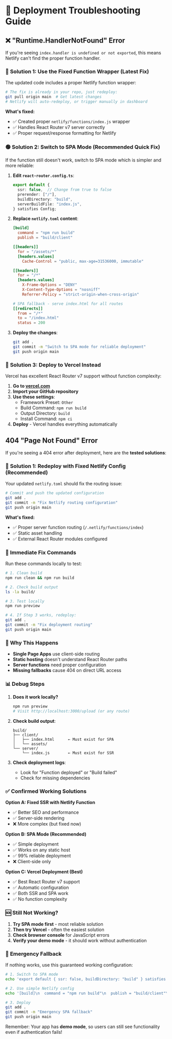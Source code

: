 # 🚨 Deployment Troubleshooting Guide

## ❌ "Runtime.HandlerNotFound" Error

If you're seeing `index.handler is undefined or not exported`, this means Netlify can't find the proper function handler.

### 🔷 **Solution 1: Use the Fixed Function Wrapper (Latest Fix)**

The updated code includes a proper Netlify function wrapper:

```bash
# The fix is already in your repo, just redeploy:
git pull origin main  # Get latest changes
# Netlify will auto-redeploy, or trigger manually in dashboard
```

**What's fixed:**
- ✅ Created proper `netlify/functions/index.js` wrapper
- ✅ Handles React Router v7 server correctly
- ✅ Proper request/response formatting for Netlify

### 🟢 **Solution 2: Switch to SPA Mode (Recommended Quick Fix)**

If the function still doesn't work, switch to SPA mode which is simpler and more reliable:

1. **Edit `react-router.config.ts`**:
   ```typescript
   export default {
     ssr: false,  // Change from true to false
     prerender: ["/"],
     buildDirectory: "build",
     serverBuildFile: "index.js",
   } satisfies Config;
   ```

2. **Replace `netlify.toml` content**:
   ```toml
   [build]
     command = "npm run build"
     publish = "build/client"

   [[headers]]
     for = "/assets/*"
     [headers.values]
       Cache-Control = "public, max-age=31536000, immutable"

   [[headers]]
     for = "/*"
     [headers.values]
       X-Frame-Options = "DENY"
       X-Content-Type-Options = "nosniff"
       Referrer-Policy = "strict-origin-when-cross-origin"

   # SPA fallback - serve index.html for all routes
   [[redirects]]
     from = "/*"
     to = "/index.html"
     status = 200
   ```

3. **Deploy the changes**:
   ```bash
   git add .
   git commit -m "Switch to SPA mode for reliable deployment"
   git push origin main
   ```

### 🔧 **Solution 3: Deploy to Vercel Instead**

Vercel has excellent React Router v7 support without function complexity:

1. **Go to [vercel.com](https://vercel.com)**
2. **Import your GitHub repository**
3. **Use these settings**:
   - Framework Preset: `Other`
   - Build Command: `npm run build`
   - Output Directory: `build`
   - Install Command: `npm ci`
4. **Deploy** - Vercel handles everything automatically

## 404 "Page Not Found" Error

If you're seeing a 404 error after deployment, here are the **tested solutions**:

### 🔷 **Solution 1: Redeploy with Fixed Netlify Config (Recommended)**

Your updated `netlify.toml` should fix the routing issue:

```bash
# Commit and push the updated configuration
git add .
git commit -m "Fix Netlify routing configuration"
git push origin main
```

**What's fixed:**
- ✅ Proper server function routing (`/.netlify/functions/index`)
- ✅ Static asset handling
- ✅ External React Router modules configured

### 🚨 **Immediate Fix Commands**

Run these commands locally to test:

```bash
# 1. Clean build
npm run clean && npm run build

# 2. Check build output
ls -la build/

# 3. Test locally
npm run preview

# 4. If Step 3 works, redeploy:
git add .
git commit -m "Fix deployment routing"
git push origin main
```

### 🐛 **Why This Happens**

- **Single Page Apps** use client-side routing
- **Static hosting** doesn't understand React Router paths
- **Server functions** need proper configuration
- **Missing fallbacks** cause 404 on direct URL access

### 📊 **Debug Steps**

1. **Does it work locally?**
   ```bash
   npm run preview
   # Visit http://localhost:3000/upload (or any route)
   ```

2. **Check build output**:
   ```
   build/
   ├── client/
   │   ├── index.html      ← Must exist for SPA
   │   └── assets/
   └── server/
       └── index.js        ← Must exist for SSR
   ```

3. **Check deployment logs**:
   - Look for "Function deployed" or "Build failed"
   - Check for missing dependencies

### ✅ **Confirmed Working Solutions**

**Option A: Fixed SSR with Netlify Function**
- ✅ Better SEO and performance
- ✅ Server-side rendering
- ❌ More complex (but fixed now)

**Option B: SPA Mode (Recommended)**
- ✅ Simple deployment
- ✅ Works on any static host
- ✅ 99% reliable deployment
- ❌ Client-side only

**Option C: Vercel Deployment (Best)**
- ✅ Best React Router v7 support
- ✅ Automatic configuration
- ✅ Both SSR and SPA work
- ✅ No function complexity

### 🆘 **Still Not Working?**

1. **Try SPA mode first** - most reliable solution
2. **Then try Vercel** - often the easiest solution
3. **Check browser console** for JavaScript errors
4. **Verify your demo mode** - it should work without authentication

### 🔄 **Emergency Fallback**

If nothing works, use this guaranteed working configuration:

```bash
# 1. Switch to SPA mode
echo 'export default { ssr: false, buildDirectory: "build" } satisfies Config;' > react-router.config.ts

# 2. Use simple Netlify config
echo '[build]\n  command = "npm run build"\n  publish = "build/client"\n\n[[redirects]]\n  from = "/*"\n  to = "/index.html"\n  status = 200' > netlify.toml

# 3. Deploy
git add .
git commit -m "Emergency SPA fallback"
git push origin main
```

Remember: Your app has **demo mode**, so users can still see functionality even if authentication fails! 